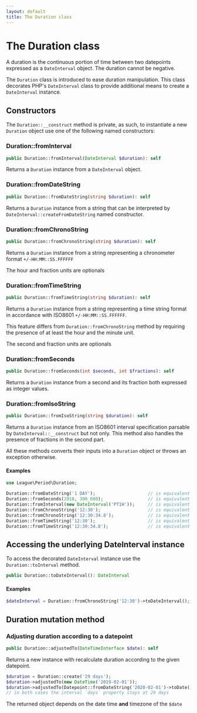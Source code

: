 ```yaml
---
layout: default
title: The Duration class
---
```


# The Duration class

A duration is the continuous portion of time between two datepoints expressed as a `DateInterval` object. The duration cannot be negative.

The `Duration` class is introduced to ease duration manipulation. This class decorates PHP's `DateInterval` class to provide additional
means to create a `DateInterval` instance.

## Constructors

The `Duration::__construct` method is private, as such, to instantiate a new `Duration` object use one of the following named constructors:

### Duration::fromInterval

~~~php
public Duration::fromInterval(DateInterval $duration): self
~~~

Returns a `Duration` instance from a `DateInterval` object.

### Duration::fromDateString

~~~php
public Duration::fromDateString(string $duration): self
~~~

Returns a `Duration` instance from a string that can be interpreted by `DateInterval::createFromDateString` named constructor.

### Duration::fromChronoString

~~~php
public Duration::fromChronoString(string $duration): self
~~~

Returns a `Duration` instance from a string representing a chronometer format `+/-HH:MM::SS.FFFFFF`

<p class="message-notice">The hour and fraction units are optionals</p>

### Duration::fromTimeString

~~~php
public Duration::fromTimeString(string $duration): self
~~~

Returns a `Duration` instance from a string representing a time string format in accordance with ISO8601 `+/-HH:MM::SS.FFFFFF`.

This feature differs from `Duration::fromChronoString` method by requiring the presence of at least the hour and the minute unit.

<p class="message-notice">The second and fraction units are optionals</p>

### Duration::fromSeconds

~~~php
public Duration::fromSeconds(int $seconds, int $fractions): self
~~~

Returns a `Duration` instance from a second and its fraction both expressed as integer values.

### Duration::fromIsoString

~~~php
public Duration::fromIsoString(string $duration): self
~~~

Returns a `Duration` instance from an ISO8601 interval specification parsable by `DateInterval::__construct` but not only.
This method also handles the presence of fractions in the second part.

All these methods converts their inputs into a `Duration` object or throws an exception otherwise.

#### Examples

~~~php
use League\Period\Duration;

Duration::fromDateString('1 DAY');                    // is equivalent to new Duration(DateInterval::createFromDateString('1 DAY'))
Duration::fromSeconds(2018, 300_000);                 // is equivalent to new Duration(new DateInterval('PT2018.3S'))
Duration::fromInterval(new DateInterval('PT1H'));     // is equivalent to new Duration(new DateInterval('PT1H'))
Duration::fromChronoString('12:30');                  // is equivalent to new Duration(new DateInterval('PT12M30S'))
Duration::fromChronoString('12:30:34.8');             // is equivalent to new Duration(new DateInterval('PT12H30M34.8S'))
Duration::fromTimeString('12:30');                    // is equivalent to new Duration(new DateInterval('PT12H30M'))
Duration::fromTimeString('12:30:34.8');               // is equivalent to new Duration(new DateInterval('PT12H30M34.8S'))
~~~

## Accessing the underlying DateInterval instance

To access the decorated `DateInterval` instance use the `Duration::toInterval` method.

~~~php
public Duration::toDateInterval(): DateInterval
~~~

#### Examples

~~~php
$dateInterval = Duration::fromChronoString('12:30')->toDateInterval(); //returns a DateInterval object
~~~


## Duration mutation method

### Adjusting duration according to a datepoint

~~~php
public Duration::adjustedTo(DateTimeInterface $date): self
~~~

Returns a new instance with recalculate duration according to the given datepoint.

~~~php
$duration = Duration::create('29 days');                                  // is equivalent to new Duration(DateInterval::createFromDateString('29 days'))
$duration->adjustedTo(new DateTime('2019-02-01'));                        // is equivalent to new DateInterval('P1M1D') using a non leap year
$duration->adjustedTo(Datepoint::fromDateString('2020-02-01')->toDate()); // is equivalent to new DateInterval('P1M') using a leap year
// in both cases the interval `days` property stays at 29 days
~~~

<p class="message-notice">The returned object depends on the date time <strong>and</strong> timezone of the <code>$date</code></p>
